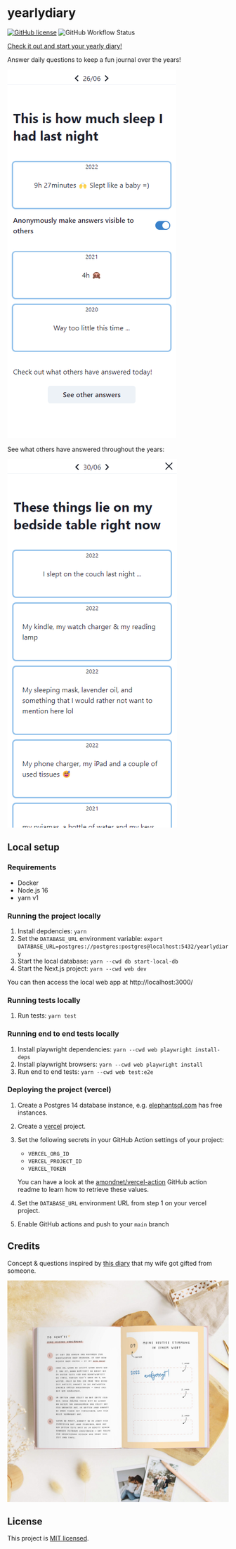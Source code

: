 # yearlydiary

[![GitHub license](https://img.shields.io/github/license/peterjuras/yearlydiary)](https://github.com/peterjuras/yearlydiary/blob/main/LICENSE) ![GitHub Workflow Status](https://img.shields.io/github/workflow/status/peterjuras/yearlydiary/yearlydiary)

[Check it out and start your yearly diary!](https://yearlydiary.vercel.app/)

Answer daily questions to keep a fun journal over the years!

![Example screenshot](./assets/example-screen.png)

See what others have answered throughout the years:

![Example screenshot of all answers](./assets/example-all-screen.png)

## Local setup

### Requirements

- Docker
- Node.js 16
- yarn v1

### Running the project locally

1. Install depdencies: `yarn`
1. Set the `DATABASE_URL` environment variable: `export DATABASE_URL=postgres://postgres:postgres@localhost:5432/yearlydiary`
1. Start the local database: `yarn --cwd db start-local-db`
1. Start the Next.js project: `yarn --cwd web dev`

You can then access the local web app at http://localhost:3000/

### Running tests locally

1. Run tests: `yarn test`

### Running end to end tests locally

1. Install playwright dependencies: `yarn --cwd web playwright install-deps`
1. Install playwright browsers: `yarn --cwd web playwright install`
1. Run end to end tests: `yarn --cwd web test:e2e`

### Deploying the project (vercel)

1. Create a Postgres 14 database instance, e.g. [elephantsql.com](https://www.elephantsql.com/) has free instances.
1. Create a [vercel](https://vercel.com/) project.
1. Set the following secrets in your GitHub Action settings of your project:

   - `VERCEL_ORG_ID`
   - `VERCEL_PROJECT_ID`
   - `VERCEL_TOKEN`

   You can have a look at the [amondnet/vercel-action](https://github.com/amondnet/vercel-action) GitHub action readme to learn how to retrieve these values.

1. Set the `DATABASE_URL` environment URL from step 1 on your vercel project.
1. Enable GitHub actions and push to your `main` branch

## Credits

Concept & questions inspired by [this diary](https://www.odernichtoderdoch.de/3-jahres-tagebuch-glasmomente) that my wife got gifted from someone.

![odernichtoderdoch diary](./assets/onod-diary.jpg)

## License

This project is [MIT licensed](./LICENSE).
